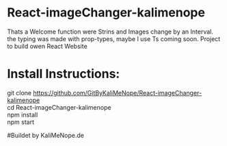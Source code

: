 # React-imageChanger-kalimenope
 Thats a Welcome function were Strins and Images change by an Interval. <br>
 the typing was made with prop-types, maybe I use Ts coming soon.
 Project to build owen React Website 

# Install Instructions: 

git clone https://github.com/GitByKaliMeNope/React-imageChanger-kalimenope <br>
cd React-imageChanger-kalimenope <br>
npm install <br>
npm start 

#Buildet by KaliMeNope.de 
